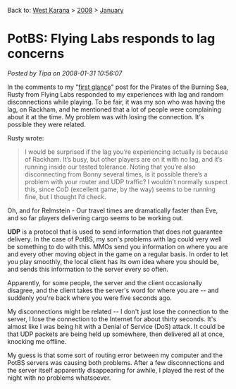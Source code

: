 Back to: [West Karana](/posts/westkarana.md) > [2008](/posts/2008/westkarana.md) > [January](./westkarana.md)
# PotBS: Flying Labs responds to lag concerns

*Posted by Tipa on 2008-01-31 10:56:07*

In the comments to my "[first glance](../../../index.php/2008/01/30/a-glance-at-pirates-of-the-burning-sea/)" post for the Pirates of the Burning Sea, Rusty from Flying Labs responded to my experiences with lag and random disconnections while playing. To be fair, it was my son who was having the lag, on Rackham, and he mentioned that a lot of people were complaining about it at the time. My problem was with losing the connection. It's possible they were related.

Rusty wrote:


> I would be surprised if the lag you’re experiencing actually is because of Rackham. It’s busy, but other players are on it with no lag, and it’s running inside our tested tolerance. Noting that you’re also disconnecting from Bonny several times, is it possible there’s a problem with your router and UDP traffic? I wouldn’t normally suspect this, since CoD (excellent game, by the way) seems to be running fine, but I thought I’d check.

Oh, and for Relmstein - Our travel times are dramatically faster than Eve, and so far players delivering cargo seems to be working out.



**UDP** is a protocol that is used to send information that does not guarantee delivery. In the case of PotBS, my son's problems with lag could very well be something to do with this. MMOs send you information on where you are and every other moving object in the game on a regular basis. In order to let you play smoothly, the local client has its own idea where you should be, and sends this information to the server every so often.

Apparently, for some people, the server and the client occasionally disagree, and the client takes the server's word for where you are -- and suddenly you're back where you were five seconds ago.

My disconnections might be related -- I don't just lose the connection to the server, I lose the connection to the Internet for about thirty seconds. It's almost like I was being hit with a Denial of Service (DoS) attack. It could be that UDP packets are being held up somewhere, then delivered all at once, knocking me offline.

My guess is that some sort of routing error between my computer and the PotBS servers was causing both problems. After a few disconnections and the server itself apparently disappearing for awhile, I played the rest of the night with no problems whatsoever.

